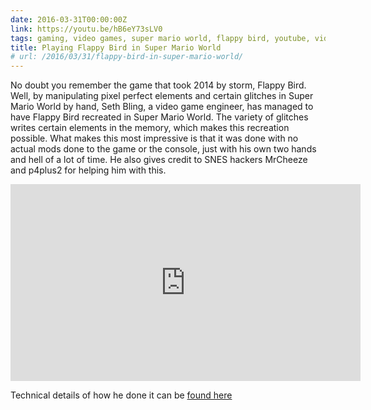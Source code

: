 ```yaml
---
date: 2016-03-31T00:00:00Z
link: https://youtu.be/hB6eY73sLV0
tags: gaming, video games, super mario world, flappy bird, youtube, video
title: Playing Flappy Bird in Super Mario World
# url: /2016/03/31/flappy-bird-in-super-mario-world/
---
```


No doubt you remember the game that took 2014 by storm, Flappy Bird. Well, by manipulating pixel perfect elements and certain glitches in Super Mario World by hand, Seth Bling, a video game engineer, has managed to have Flappy Bird recreated in Super Mario World. The variety of glitches writes certain elements in the memory, which makes this recreation possible. What makes this most impressive is that it was done with no actual mods done to the game or the console, just with his own two hands and hell of a lot of time. He also gives credit to SNES hackers MrCheeze and p4plus2 for helping him with this.

<div class="video">

<iframe width="560" height="315" src="https://www.youtube.com/embed/hB6eY73sLV0" frameborder="0" allowfullscreen></iframe>

</div>

Technical details of how he done it can be [found here](https://docs.google.com/document/d/1TJ6W7TI9fH3qXb2GrOqhtDAbVkbIHMvLusX1rTx9lHA/edit#heading=h.1vnvo0buva4b)

 